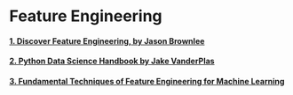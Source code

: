 # Feature Engineering

#### [1. Discover Feature Engineering, by Jason Brownlee](https://machinelearningmastery.com/discover-feature-engineering-how-to-engineer-features-and-how-to-get-good-at-it/)

#### [2. Python Data Science Handbook by Jake VanderPlas](https://jakevdp.github.io/PythonDataScienceHandbook/05.04-feature-engineering.html)

#### [3. Fundamental Techniques of Feature Engineering for Machine Learning](https://towardsdatascience.com/feature-engineering-for-machine-learning-3a5e293a5114)
